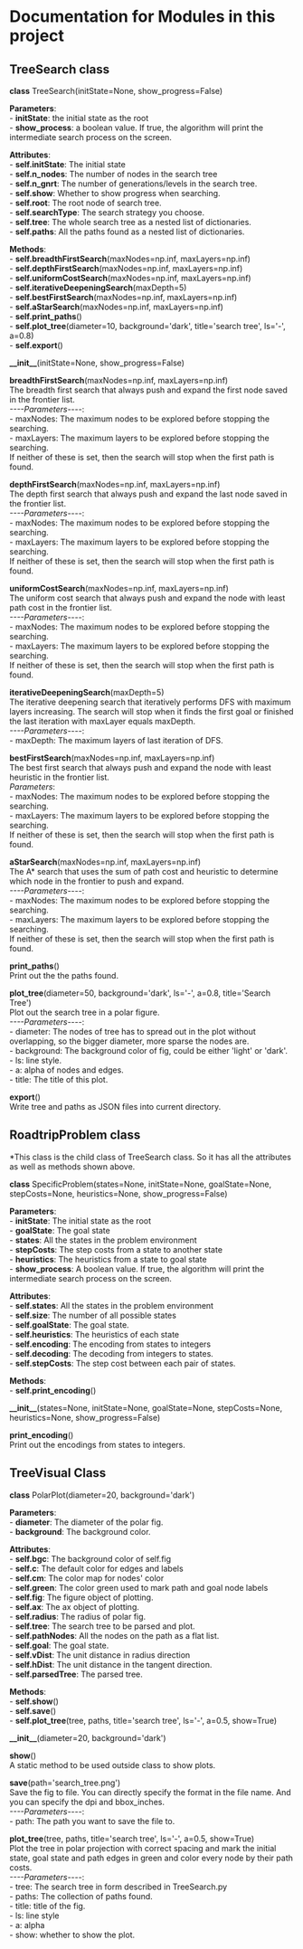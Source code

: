 # Documentation for Modules in this project

## TreeSearch class     
**class** TreeSearch(initState=None, show_progress=False)     

**Parameters**:     
    - **initState**: the initial state as the root     
    - **show_process**: a boolean value. If true, the algorithm will print the intermediate search process on the screen.     
  
**Attributes**:     
    - **self.initState**: The initial state     
    - **self.n_nodes**: The number of nodes in the search tree     
    - **self.n_gnrt**: The number of generations/levels in the search tree.  
    - **self.show**: Whether to show progress when searching.  
    - **self.root**: The root node of search tree.  
    - **self.searchType**: The search strategy you choose.  
    - **self.tree**: The whole search tree as a nested list of dictionaries.  
    - **self.paths**: All the paths found as a nested list of dictionaries.  

**Methods**:  
    - **self.breadthFirstSearch**(maxNodes=np.inf, maxLayers=np.inf)   
    - **self.depthFirstSearch**(maxNodes=np.inf, maxLayers=np.inf)  
    - **self.uniformCostSearch**(maxNodes=np.inf, maxLayers=np.inf)  
    - **self.iterativeDeepeningSearch**(maxDepth=5)  
    - **self.bestFirstSearch**(maxNodes=np.inf, maxLayers=np.inf)  
    - **self.aStarSearch**(maxNodes=np.inf, maxLayers=np.inf)  
    - **self.print_paths**()  
    - **self.plot_tree**(diameter=10, background='dark', title='search tree', ls='-', a=0.8)  
    - **self.export**()  

**\_\_init\_\_**(initState=None, show_progress=False)  
    
**breadthFirstSearch**(maxNodes=np.inf, maxLayers=np.inf)    
    The breadth first search that always push and expand the first node saved in the frontier list.  
    *----Parameters----*:  
    - maxNodes: The maximum nodes to be explored before stopping the searching.  
    - maxLayers: The maximum layers to be explored before stopping the searching.  
    If neither of these is set, then the search will stop when the first path is found.  

**depthFirstSearch**(maxNodes=np.inf, maxLayers=np.inf)    
    The depth first search that always push and expand the last node saved in the frontier list.  
    *----Parameters----*:  
    - maxNodes: The maximum nodes to be explored before stopping the searching.  
    - maxLayers: The maximum layers to be explored before stopping the searching.  
    If neither of these is set, then the search will stop when the first path is found.  
    
**uniformCostSearch**(maxNodes=np.inf, maxLayers=np.inf)    
    The uniform cost search that always push and expand the node with least path cost in the frontier list.  
    *----Parameters----*:  
    - maxNodes: The maximum nodes to be explored before stopping the searching.  
    - maxLayers: The maximum layers to be explored before stopping the searching.  
    If neither of these is set, then the search will stop when the first path is found.  
    
**iterativeDeepeningSearch**(maxDepth=5)    
    The iterative deepening search that iteratively performs DFS with maximum layers increasing. The search will stop when it finds the first goal or finished the last iteration with maxLayer equals maxDepth.  
    *----Parameters----*:  
    - maxDepth: The maximum layers of last iteration of DFS.  
    
**bestFirstSearch**(maxNodes=np.inf, maxLayers=np.inf)    
    The best first search that always push and expand the node with least heuristic in the frontier list.  
    *Parameters*:  
    - maxNodes: The maximum nodes to be explored before stopping the searching.  
    - maxLayers: The maximum layers to be explored before stopping the searching.  
    If neither of these is set, then the search will stop when the first path is found.  

**aStarSearch**(maxNodes=np.inf, maxLayers=np.inf)    
    The A* search that uses the sum of path cost and heuristic to determine which node in the frontier to push and expand.  
    *----Parameters----*:  
    - maxNodes: The maximum nodes to be explored before stopping the searching.  
    - maxLayers: The maximum layers to be explored before stopping the searching.  
    If neither of these is set, then the search will stop when the first path is found.  

**print_paths**()    
    Print out the the paths found.  
    
**plot_tree**(diameter=50, background='dark', ls='-', a=0.8, title='Search Tree')    
    Plot out the search tree in a polar figure.  
    *----Parameters----*:  
    - diameter: The nodes of tree has to spread out in the plot without overlapping, so the bigger diameter, more sparse the nodes are.  
    - background: The background color of fig, could be either 'light' or 'dark'.  
    - ls: line style.  
    - a: alpha of nodes and edges.  
    - title: The title of this plot.  
    
**export**()     
    Write tree and paths as JSON files into current directory.  


## RoadtripProblem class  
\*This class is the child class of TreeSearch class. So it has all the attributes as well as methods shown above.  

**class** SpecificProblem(states=None, initState=None, goalState=None, stepCosts=None, heuristics=None, show_progress=False)  

**Parameters**:  
    - **initState**: The initial state as the root  
    - **goalState**: The goal state  
    - **states**: All the states in the problem environment  
    - **stepCosts**: The step costs from a state to another state  
    - **heuristics**: The heuristics from a state to goal state  
    - **show_process**: A boolean value. If true, the algorithm will print the intermediate search process on the screen.  
  
**Attributes**:  
    - **self.states**: All the states in the problem environment  
    - **self.size**: The number of all possible states  
    - **self.goalState**: The goal state.  
    - **self.heuristics**: The heuristics of each state  
    - **self.encoding**: The encoding from states to integers  
    - **self.decoding**: The decoding from integers to states.  
    - **self.stepCosts**: The step cost between each pair of states.   

**Methods**:  
    - **self.print_encoding**()   

**\_\_init\_\_**(states=None, initState=None, goalState=None, stepCosts=None, heuristics=None, show_progress=False)  

**print_encoding**()    
    Print out the encodings from states to integers.  


## TreeVisual Class  
**class** PolarPlot(diameter=20, background='dark')  

**Parameters**:  
    - **diameter**: The diameter of the polar fig.  
    - **background**: The background color.  
  
**Attributes**:  
    - **self.bgc**: The background color of self.fig  
    - **self.c**: The default color for edges and labels  
    - **self.cm**: The color map for nodes' color  
    - **self.green**: The color green used to mark path and goal node labels  
    - **self.fig**: The figure object of plotting.  
    - **self.ax**: The ax object of plotting.  
    - **self.radius**: The radius of polar fig.   
    - **self.tree**: The search tree to be parsed and plot.   
    - **self.pathNodes**: All the nodes on the path as a flat list.  
    - **self.goal**: The goal state.  
    - **self.vDist**: The unit distance in radius direction  
    - **self.hDist**: The unit distance in the tangent direction.  
    - **self.parsedTree**: The parsed tree.  

**Methods**:  
    - **self.show**()   
    - **self.save**()  
    - **self.plot_tree**(tree, paths, title='search tree', ls='-', a=0.5, show=True)  

**\_\_init\_\_**(diameter=20, background='dark')  

**show**()    
    A static method to be used outside class to show plots.  

**save**(path='search_tree.png')    
    Save the fig to file. You can directly specify the format in the file name. And you can specify the dpi and bbox_inches.   
    *----Parameters----*:  
    - path: The path you want to save the file to.  

**plot_tree**(tree, paths, title='search tree', ls='-', a=0.5, show=True)    
    Plot the tree in polar projection with correct spacing and mark the initial state, goal state and path edges in green and color every node by their path costs.  
    *----Parameters----*:  
    - tree: The search tree in form described in TreeSearch.py  
    - paths: The collection of paths found.  
    - title: title of the fig.  
    - ls: line style  
    - a: alpha  
    - show: whether to show the plot.  



